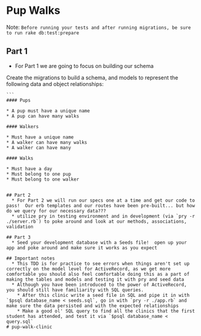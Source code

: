 # Pup Walks

Note: `Before running your tests and after running migrations, be sure to run rake db:test:prepare`

## Part 1
  * For Part 1 we are going to focus on building our schema

  Create the migrations to build a schema, and models to represent the following data and object relationships:

    ```
    #### Pups

    * A pup must have a unique name
    * A pup can have many walks

    #### Walkers

    * Must have a unique name
    * A walker can have many walks
    * A walker can have many

    #### Walks

    * Must have a day
    * Must belong to one pup
    * Must belong to one walker
```

## Part 2
  * For Part 2 we will run our specs one at a time and get our code to pass!  Our erb templates and our routes have been pre-built... but how do we query for our necessary data???
  * utilize pry in testing environment and in development (via `pry -r ./server.rb`) to poke around and look at our methods, associations, validation

## Part 3
  * Seed your development database with a Seeds file!  open up your app and poke around and make sure it works as you expect

## Important notes
  * This TDD is for practice to see errors when things aren't set up correctly on the model level for ActiveRecord, as we get more comfortable you should also feel comfortable doing this as a part of making the tables and models and testing it with pry and seed data
  * Although you have been introduced to the power of ActiveRecord, you should still have familiarity with SQL queries.  
    * After this clinic write a seed file in SQL and pipe it in with `$psql database_name < seeds.sql`, go in with `pry -r ./app.rb` and make sure the data persisted and with the expected relationships
    * Make a good ol' SQL query to find all the clinics that the first student has attended, and test it via `$psql database_name < query.sql`
# pup-walk-clinic
